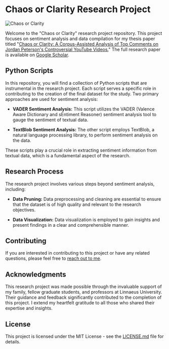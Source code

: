# Chaos or Clarity Research Project

![Chaos or Clarity](jpgq.gif "Chaos or Clarity")

Welcome to the "Chaos or Clarity" research project repository. This project focuses on sentiment analysis and data compilation for my thesis paper titled "[Chaos or Clarity: A Corpus-Assisted Analysis of Top Comments on Jordan Peterson's Controversial YouTube Videos.](https://scholar.google.com/scholar?q=Chaos%20or%20Clarity%3A%20A%20Corpus-Assisted%20Analysis%20of%20Top%20Comments%20on%20Jordan%20Peterson%27s%20Controversial%20YouTube%20Videos)" The full research paper is available on [Google Scholar](https://scholar.google.com/scholar?q=Chaos%20or%20Clarity%3A%20A%20Corpus-Assisted%20Analysis%20of%20Top%20Comments%20on%20Jordan%20Peterson%27s%20Controversial%20YouTube%20Videos).

## Python Scripts

In this repository, you will find a collection of Python scripts that are instrumental in the research project. Each script serves a specific role in contributing to the creation of the final dataset for the study. Two primary approaches are used for sentiment analysis:

- **VADER Sentiment Analysis:** This script utilizes the VADER (Valence Aware Dictionary and sEntiment Reasoner) sentiment analysis tool to gauge the sentiment of textual data.

- **TextBlob Sentiment Analysis:** The other script employs TextBlob, a natural language processing library, to perform sentiment analysis on the data.

These scripts play a crucial role in extracting sentiment information from textual data, which is a fundamental aspect of the research.

## Research Process

The research project involves various steps beyond sentiment analysis, including:

- **Data Pruning:** Data preprocessing and cleaning are essential to ensure that the dataset is of high quality and relevant to the research objectives.

- **Data Visualization:** Data visualization is employed to gain insights and present findings in a clear and comprehensible manner.

## Contributing

If you are interested in contributing to this project or have any related questions, please feel free to [reach out to me](mailto:behnam@baharmand.com).

## Acknowledgments

This research project was made possible through the invaluable support of my family, fellow graduate students, and professors at Linnaeus University. Their guidance and feedback significantly contributed to the completion of this project. I extend my heartfelt gratitude to all those who shared their expertise and insights.

## License

This project is licensed under the MIT License - see the [LICENSE.md](LICENSE.md) file for details.
